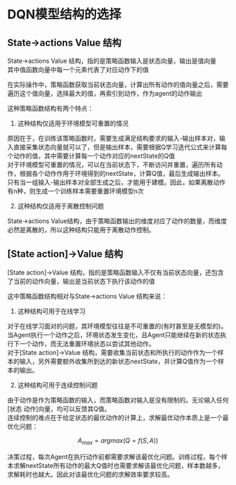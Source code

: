 # DQN模型结构的选择
## State->actions Value 结构
State->actions Value 结构，指的是策略函数输入是状态向量，输出是值向量  
其中值函数向量中每一个元素代表了对应动作下的值  

在实际操作中，策略函数获取当前状态向量，计算出所有动作的值向量之后，需要遍历这个值向量，选择最大的值，再索引到动作，作为agent的动作输出  

这种策略函数结构有两个特点：  

1. 这种结构仅适用于环境模型可重置的情况  

原因在于，在训练该策略函数时，需要生成满足结构要求的输入-输出样本对，输入直接采集状态向量就可以了，但是输出样本，需要根据Q学习迭代公式来计算每个动作的值，其中需要计算每一个动作对应的nextState的Q值  
对于环境模型可重置的情况，可以在当前状态下，不断访问并重置，遍历所有动作，根据各个动作作用于环境得到的nextState，计算Q值，最后生成输出样本。只有当一组输入-输出样本对全部生成之后，才能用于建模。因此，如果离散动作有n种，则生成一个训练样本需要重置环境模型n次  

2. 这种结构仅适用于离散控制问题  

State->actions Value结构，由于策略函数输出的维度对应了动作的数量，而维度必然是离散的，所以这种结构只能用于离散动作控制。  

## [State action]->Value 结构
[State action]->Value 结构，指的是策略函数输入不仅有当前状态向量，还包含了当前的动作向量，输出是当前状态下执行该动作的值  

这中策略函数结构相对与State->actions Value 结构来说：  

1. 这种结构可用于在线学习  

对于在线学习面对的问题，其环境模型往往是不可重置的(有时甚至是无模型的)。当Agent执行一个动作之后，环境状态发生变化，且Agent只能继续在新的状态执行下一个动作，而无法重置环境状态以尝试其他动作。  
对于[State action]->Value 结构，需要收集当前状态和所执行的动作作为一个样本的输入，另外需要额外收集所到达的新状态nextState，并计算Q值作为一个样本的输出。  

2. 这种结构可用于连续控制问题  

由于动作是作为策略函数的输入，而策略函数对输入是没有限制的。无论输入任何[状态 动作]向量，均可以反馈其Q值。  
连续控制的难点在于给定状态的最优动作的计算上，求解最优动作本质上是一个最优化问题： 

$$A_{max}=argmax(Q=f(S,A))$$

决策过程，每次Agent在执行动作前都需要求解该最优化问题。训练过程，每个样本求解nextState所有动作的最大Q值时也需要求解该最优化问题，样本数越多，求解耗时也越大。因此对该最优化问题的求解效率要求较高。







